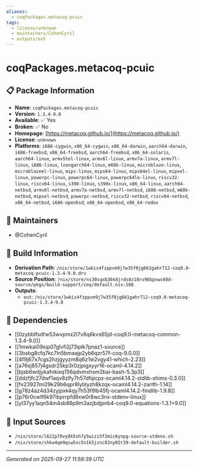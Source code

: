 ```yaml
---
aliases:
  - coqPackages.metacoq-pcuic
tags:
  - license/unknown
  - maintainers/CohenCyril
  - outputs/out
---
```


# coqPackages.metacoq-pcuic

## 📋 Package Information

- **Name**: `coqPackages.metacoq-pcuic`
- **Version**: `1.3.4-9.0`
- **Available**: ✅ Yes
- **Broken**: ✅ No
- **Homepage**: [https://metacoq.github.io/](https://metacoq.github.io/)
- **License**: `unknown`
- **Platforms**: `i686-cygwin`, `x86_64-cygwin`, `x86_64-darwin`, `aarch64-darwin`, `i686-freebsd`, `x86_64-freebsd`, `aarch64-freebsd`, `x86_64-solaris`, `aarch64-linux`, `armv5tel-linux`, `armv6l-linux`, `armv7a-linux`, `armv7l-linux`, `i686-linux`, `loongarch64-linux`, `m68k-linux`, `microblaze-linux`, `microblazeel-linux`, `mips-linux`, `mips64-linux`, `mips64el-linux`, `mipsel-linux`, `powerpc-linux`, `powerpc64-linux`, `powerpc64le-linux`, `riscv32-linux`, `riscv64-linux`, `s390-linux`, `s390x-linux`, `x86_64-linux`, `aarch64-netbsd`, `armv6l-netbsd`, `armv7a-netbsd`, `armv7l-netbsd`, `i686-netbsd`, `m68k-netbsd`, `mipsel-netbsd`, `powerpc-netbsd`, `riscv32-netbsd`, `riscv64-netbsd`, `x86_64-netbsd`, `i686-openbsd`, `x86_64-openbsd`, `x86_64-redox`
## 👥 Maintainers

- @CohenCyril


## 🔧 Build Information

- **Derivation Path**: `/nix/store/1wkis4fzppvm9j7w35f0jg661gahr712-coq9.0-metacoq-pcuic-1.3.4-9.0.drv`
- **Source Position**: `/nix/store/ns30sqxb36k8jrds8z18rv96bpnwc60d-source/pkgs/build-support/coq/default.nix:188`
- **Outputs**:
  - `out`:  `/nix/store/1wkis4fzppvm9j7w35f0jg661gahr712-coq9.0-metacoq-pcuic-1.3.4-9.0`

## 🔗 Dependencies

- [[0zybblfsdfw53wvpmx2l7v8q6kvs65jd-coq9.0-metacoq-common-1.3.4-9.0]]
- [[1mwkai09sip07glvfi2j73iplk7pnaz1-source]]
- [[3bsbg8cfq7kc7ln5bmaajp2yb6qzr57f-coq-9.0.0]]
- [[4f9j67x7cgs2hzjgyyzm8q6z1w2vgy41-which-2.23]]
- [[a76sj857j4gsdr25kp3r0zjpigxyyr16-ocaml-4.14.2]]
- [[bjsb6wdjykafnkixq156qdvmxhsm2bai-bash-5.3p3]]
- [[ddzfjfc27dwf1aqv8zlfy7h57dfqicpx-ocaml4.14.2-stdlib-shims-0.3.0]]
- [[fv23927mi29k29b6qpr8lyblyzh8kzqx-ocaml4.14.2-zarith-1.14]]
- [[g78z4az4d34zyjpxk4qy7h53f9lb45fj-ocaml4.14.2-findlib-1.9.8]]
- [[p76r0cwlf6k97ibprrpfd8xw0r8wc3nx-stdenv-linux]]
- [[yl37yy1aqn54m4sb86p9m3azjbdjpnb4-coq9.0-equations-1.3.1+9.0]]

## 📁 Input Sources

- `/nix/store/l622p70vy8k5sh7y5wizi5f2mic6ynpg-source-stdenv.sh`
- `/nix/store/shkw4qm9qcw5sc5n1k5jznc83ny02r39-default-builder.sh`

---
*Generated on 2025-09-27 11:56:39 UTC*
